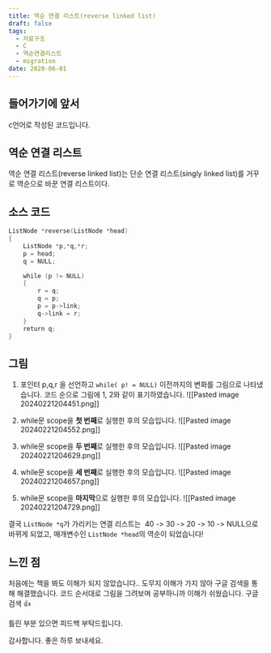 ```yaml
---
title: 역순 연결 리스트(reverse linked list)
draft: false
tags:
  - 자료구조
  - C
  - 역순연결리스트
  - migration
date: 2020-06-01
---
```

## 들어가기에 앞서

c언어로 작성된 코드입니다.

## 역순 연결 리스트

역순 연결 리스트(reverse linked list)는 단순 연결 리스트(singly linked list)를 거꾸로 역순으로 바꾼 연결 리스트이다.

## 소스 코드

```c
ListNode *reverse(ListNode *head)
{
    ListNode *p,*q,*r;
    p = head;
    q = NULL;

    while (p != NULL)
    {
        r = q;
        q = p;
        p = p->link;
        q->link = r;
    }
    return q;
}
```

## 그림

1. 포인터 p,q,r 을 선언하고 `while( p! = NULL)` 이전까지의 변화를 그림으로 나타냈습니다. 코드 순으로 그림에 1, 2와 같이 표기하였습니다.
![[Pasted image 20240221204451.png]]

2. while문 scope을 **첫 번째**로 실행한 후의 모습입니다.
![[Pasted image 20240221204552.png]]

3. while문 scope을 **두 번째**로 실행한 후의 모습입니다.
![[Pasted image 20240221204629.png]]

4. while문 scope을 **세 번째**로 실행한 후의 모습입니다.
![[Pasted image 20240221204657.png]]

5. while문 scope을 **마지막**으로 실행한 후의 모습입니다.
![[Pasted image 20240221204729.png]]

결국 `ListNode *q`가 가리키는 연결 리스트는  40 -> 30 -> 20 -> 10 -> NULL으로 바뀌게 되었고, 매개변수인 `ListNode *head`의 역순이 되었습니다!

## 느낀 점

처음에는 책을 봐도 이해가 되지 않았습니다.. 도무지 이해가 가지 않아 구글 검색을 통해 해결했습니다. 코드 순서대로 그림을 그려보며 공부하니까 이해가 쉬웠습니다. 구글 검색 👍

틀린 부분 있으면 피드백 부탁드립니다.

감사합니다. 좋은 하루 보내세요.